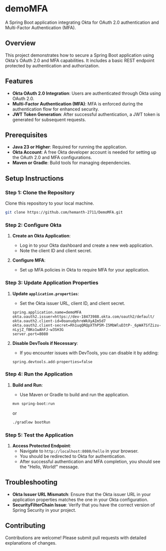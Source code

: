 # demoMFA
A Spring Boot application integrating Okta for OAuth 2.0 authentication and Multi-Factor Authentication (MFA).

## Overview
This project demonstrates how to secure a Spring Boot application using Okta's OAuth 2.0 and MFA capabilities. It includes a basic REST endpoint protected by authentication and authorization.

## Features
- **Okta OAuth 2.0 Integration**: Users are authenticated through Okta using OAuth 2.0.
- **Multi-Factor Authentication (MFA)**: MFA is enforced during the authentication flow for enhanced security.
- **JWT Token Generation**: After successful authentication, a JWT token is generated for subsequent requests.

## Prerequisites
- **Java 23 or Higher**: Required for running the application.
- **Okta Account**: A free Okta developer account is needed for setting up the OAuth 2.0 and MFA configurations.
- **Maven or Gradle**: Build tools for managing dependencies.

## Setup Instructions

### Step 1: Clone the Repository
Clone this repository to your local machine.

```bash
git clone https://github.com/hemanth-2711/DemoMFA.git
```

### Step 2: Configure Okta
1. **Create an Okta Application**:
   - Log in to your Okta dashboard and create a new web application.
   - Note the client ID and client secret.

2. **Configure MFA**:
   - Set up MFA policies in Okta to require MFA for your application.

### Step 3: Update Application Properties
1. **Update `application.properties`**:
   - Set the Okta issuer URL, client ID, and client secret.

   ```properties
   spring.application.name=demoMFA
   okta.oauth2.issuer=https://dev-18473988.okta.com/oauth2/default/
   okta.oauth2.client-id=0oanudphreWkXyAIm5d7
   okta.oauth2.client-secret=Rh1uqQRQpXThP5M-I5MbWluD3tP-_6pWATSfZizu-nLyjZ_fBKo1wAhFJ-w3SH3G
   server.port=8080
   ```

2. **Disable DevTools if Necessary**:
   - If you encounter issues with DevTools, you can disable it by adding:

   ```properties
   spring.devtools.add-properties=false
   ```

### Step 4: Run the Application
1. **Build and Run**:
   - Use Maven or Gradle to build and run the application.

   ```bash
   mvn spring-boot:run
   ```

   or

   ```bash
   ./gradlew bootRun
   ```

### Step 5: Test the Application
1. **Access Protected Endpoint**:
   - Navigate to `http://localhost:8080/hello` in your browser.
   - You should be redirected to Okta for authentication.
   - After successful authentication and MFA completion, you should see the "Hello, World!" message.

## Troubleshooting
- **Okta Issuer URL Mismatch**:
  Ensure that the Okta issuer URL in your application properties matches the one in your Okta configuration.
- **SecurityFilterChain Issue**:
  Verify that you have the correct version of Spring Security in your project.

## Contributing
Contributions are welcome! Please submit pull requests with detailed explanations of changes.




